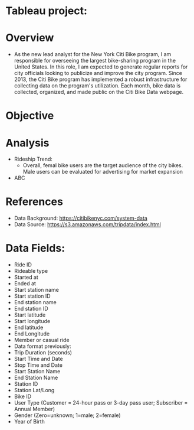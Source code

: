 # Tableau project:
# Overview
- As the new lead analyst for the New York Citi Bike program, I am responsible for overseeing the largest bike-sharing program in the United States. In this role, I am expected to generate regular reports for city officials looking to publicize and improve the city program.
Since 2013, the Citi Bike program has implemented a robust infrastructure for collecting data on the program's utilization. Each month, bike data is collected, organized, and made public on the Citi Bike Data webpage.

  
# Objective
# Analysis
- Rideship Trend:
  - Overall, femal bike users are the target audience of the city bikes. Male users can be  evaluated for advertising for market expansion
- ABC

# References
- Data Background: https://citibikenyc.com/system-data
- Data Source: https://s3.amazonaws.com/tripdata/index.html
# Data Fields:
  - Ride ID
  - Rideable type
  - Started at
  - Ended at
  - Start station name
  - Start station ID
  - End station name
  - End station ID
  - Start latitude
  - Start longitude
  - End latitude
  - End Longitude
  - Member or casual ride
  - Data format previously:
  - Trip Duration (seconds)
  - Start Time and Date
  - Stop Time and Date
  - Start Station Name
  - End Station Name
  - Station ID
  - Station Lat/Long
  - Bike ID
  - User Type (Customer = 24-hour pass or 3-day pass user; Subscriber = Annual Member)
  - Gender (Zero=unknown; 1=male; 2=female)
  - Year of Birth

